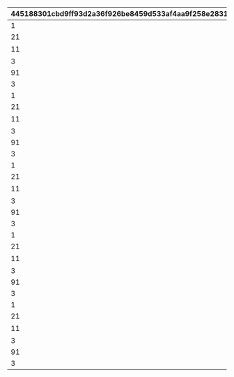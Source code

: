|445188301cbd9ff93d2a36f926be8459d533af4aa9f258e28318ca4c50f280e1|7cc9334043e61446582fb7602766e77b3bffc791d47f6026f29c259bd829d1ec|e7a0fd34158844a175a6d3b9e595ed0dc76da8bbfbfe12e6ab46f342e3e18ee6|32317e474c6e5c0b99fe12ce2520e93fda18cff1f91e3f3edead76f25f88a331|b6c5bdb8fc2e5437409e9337f2d6c1de1b4a42ca198b4cd160689a7ce3b94697|930d6e763fd00b01e22ac54379ebb8df77b29dbece5ab07b9f3bd11e85f89184|e6c5bceae322a80f3128ad72e530af68c41dedfb7e090cddfb083915cf52122c|4c9ea53884f79de53f6f8aea9487e70e23b8e4fb4860110b4e8f6f1d9fd6e0e4|380cfe1db22563b57f006bd72e47670e9dd22052f44cfc3f65574c17f3a00c46|22a12d0a151dafdc9bd69b8d3b69a52b4be874538a07b569129a43ebfdfc5c94|f0efb0d1bce60829f4906e3576a6d82b53ddf367874fb5f8b0a16d3939687b67|
| --- | --- | --- | --- | --- | --- | --- | --- | --- | --- | --- |
|1|taq_karin_idle|-194|1001|72|1|1|1.65|100|118511|1|
|21|||1002|0|vo_minigame_1009|1||0|vo_minigame_1009_top_001||
|11|0|0|1003|0|118511|1|0|8|賞品も用意して\nいますので頑張って\nくださいね♪|0|
|3|||1004||118511|1|0.2|1|taq_karin_talk_normal||
|91|||1005||1003|1|||||
|3|||1006||118511|1|0.2|1|taq_karin_idle||
|1|taq_karin_idle|-194|2001|72|1|2|1.65|100|118511|1|
|21|||2002|0|vo_minigame_1009|2||0|vo_minigame_1009_top_002||
|11|0|0|2003|0|118511|2|0|8|みなさんの知識が\n試されますよ|0|
|3|||2004||118511|2|0.2|1|taq_karin_talk_thinking||
|91|||2005||2003|2|||||
|3|||2006||118511|2|0.2|1|taq_karin_idle||
|1|taq_karin_idle|-194|3001|72|1|3|1.65|100|118511|1|
|21|||3002|0|vo_minigame_1009|3||0|vo_minigame_1009_top_003||
|11|0|0|3003|0|118511|3|0|8|世の中にはまだまだ\n知らないことが\nたくさんあるんですね|0|
|3|||3004||118511|3|0.2|1|taq_karin_talk_surprise||
|91|||3005||3003|3|||||
|3|||3006||118511|3|0.2|1|taq_karin_idle||
|1|taq_karin_idle|-194|4001|72|1|4|1.65|100|118511|1|
|21|||4002|0|vo_minigame_1009|4||0|vo_minigame_1009_top_004||
|11|0|0|4003|0|118511|4|0|8|わからないときは\n勘に頼ってみても\nいいと思います|0|
|3|||4004||118511|4|0.2|1|taq_karin_talk_normal2||
|91|||4005||4003|4|||||
|3|||4006||118511|4|0.2|1|taq_karin_idle||
|1|taq_karin_idle|-194|5001|72|1|5|1.65|100|118511|1|
|21|||5002|0|vo_minigame_1009|5||0|vo_minigame_1009_top_005||
|11|0|0|5003|0|118511|5|0|7|仲よく協力して\n全問正解を\n目指してくださいね♪|0|
|3|||5004||118511|5|0.2|1|taq_karin_talk_joy3||
|91|||5005||5003|5|||||
|3|||5006||118511|5|0.2|1|taq_karin_idle||